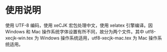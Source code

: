 # 使用说明
使用 UTF-8 编码，使用 xeCJK 宏包处理中文，使用 xelatex 引擎编译。因 Windows 和 Mac 操作系统字体设置有所不同，故分为两个文件。其中 utf8-xecjk-win.tex 为 Windows 操作系统适用，utf8-xecjk-mac.tex 为 Mac 操作系统适用。
